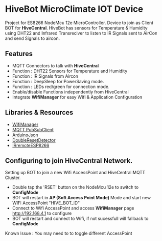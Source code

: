 

# HiveBot MicroClimate IOT Device
Project for ES8266 NodeMcu 12e MicroController. Device to join as Client BOT for **HiveCentral**. 
HiveBot has sensors for Temperature & Humidity using DHT22 and Infrared Transreciver to listen to IR 
Signals sent to AirCon and send Signals to aircon. 

## Features
  - MQTT Connectors to talk with **HiveCentral**
  - Function : DHT22 Sensors for Temperature and Humidity 
  - Function : IR Signals from Aircon
  - Function : DeepSleep for PowerSaving mode.
  - Function : LEDs red/green for connection mode.
  - Enable/disable Functions independently from HiveCentral
  - Integrate **WifiManager** for easy Wifi & Application Configuration 

## Libraries & Resources
 - [WifiManager](https://github.com/tzapu/WiFiManager)
 - [MQTT PubSubClient](https://pubsubclient.knolleary.net/)
 - [ArduinoJson](https://arduinojson.org/?utm_source=meta&utm_medium=library.properties)
 - [DoubleResetDetector](https://github.com/datacute/DoubleResetDetector)
 - [IRremoteESP8266](https://github.com/markszabo/IRremoteESP8266/wiki#ir-receiving)

## Configuring to join HiveCentral Network.
Setting up BOT to join a new Wifi AccessPoint and HiveCentral MQTT Cluster.
 - Double tap the 'RSET' button on the NodeMcu 12e to switch to **ConfigMode**  
 - BOT will restart in **AP (Soft Access Point Mode)** Mode and start new WIFI AccessPoint "HIVE_BOT_ID" 
 - Connect to Wifi AccessPoint and access **WifiManager** page http://192.168.4.1 to configure
 - BOT will restart and connect to Wifi, if not sucessfull will fallback to **ConfigMode** 

Known Issue : You may need to to toggle different AccessPoint 

